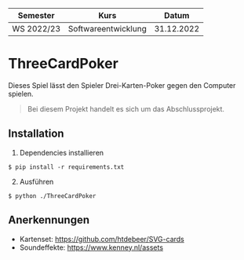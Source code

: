 **Semester**|**Kurs**|**Datum**
-----|-----|-----
WS 2022/23|Softwareentwicklung|31.12.2022

# ThreeCardPoker
Dieses Spiel lässt den Spieler Drei-Karten-Poker gegen den Computer spielen.

> Bei diesem Projekt handelt es sich um das Abschlussprojekt.

## Installation
1. Dependencies installieren

```sh-session
$ pip install -r requirements.txt
```
2. Ausführen
```sh-session
$ python ./ThreeCardPoker
```

## Anerkennungen
- Kartenset: https://github.com/htdebeer/SVG-cards
- Soundeffekte: https://www.kenney.nl/assets